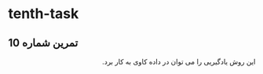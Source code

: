 # tenth-task
 
## تمرین شماره 10

<div dir="rtl">
 این روش یادگیریی را می توان در داده کاوی به کار برد.
</div>
